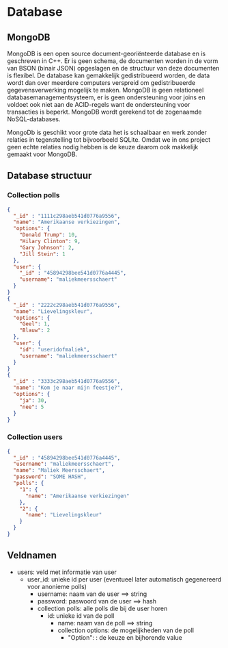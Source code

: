 # Database

## MongoDB

MongoDB is een open source document-georiënteerde database en is geschreven in C++. Er is geen schema, de documenten worden in de vorm van BSON (binair JSON) opgeslagen en de structuur van deze documenten is flexibel. De database kan gemakkelijk gedistribueerd worden, de data wordt dan over meerdere computers verspreid om gedistribueerde gegevensverwerking mogelijk te maken. MongoDB is geen relationeel databasemanagementsysteem, er is geen ondersteuning voor joins en voldoet ook niet aan de ACID-regels want de ondersteuning voor transacties is beperkt. MongoDB wordt gerekend tot de zogenaamde NoSQL-databases.

MongoDb is geschikt voor grote data het is schaalbaar en werk zonder relaties in tegenstelling tot bijvoorbeeld SQLite. Omdat we in ons project geen echte relaties nodig hebben is de keuze daarom ook makkelijk gemaakt voor MongoDB.

## Database structuur

### Collection polls

```json
{
  "_id" : "1111c298aeb541d0776a9556",
  "name": "Amerikaanse verkiezingen",
  "options": {
    "Donald Trump": 10,
    "Hilary Clinton": 9,
    "Gary Johnson": 2,
    "Jill Stein": 1
  },
  "user": {
    "_id" : "45894298bee541d0776a4445",
    "username": "maliekmeersschaert"
  }
}
{
  "_id" : "2222c298aeb541d0776a9556",
  "name": "Lievelingskleur",
  "options": {
    "Geel": 1,
    "Blauw": 2
  },
  "user": {
    "id": "useridofmaliek",
    "username": "maliekmeersschaert"
  }
}
{
  "_id" : "3333c298aeb541d0776a9556",
  "name": "Kom je naar mijn feestje?",
  "options": {
    "ja": 30,
    "nee": 5
  }
}
```

### Collection users

```json
{
  "_id" : "45894298bee541d0776a4445",
  "username": "maliekmeersschaert",
  "name": "Maliek Meersschaert",
  "password": "SOME HASH",
  "polls": {
    "1": {
      "name": "Amerikaanse verkiezingen"
    },
    "2": {
      "name": "Lievelingskleur"
    }
  }
}
```
 
## Veldnamen

* users: veld met informatie van user
    * user_id: unieke id per user (eventueel later automatisch gegenereerd voor anonieme polls)
        * username: naam van de user ==> string
        * password: paswoord van de user ==> hash
        * collection polls: alle polls die bij de user horen
            * id: unieke id van de poll    
                * name: naam van de poll ==> string    
                * collection options: de mogelijkheden van de poll
                    * "Option": <value>: de keuze en bijhorende value
